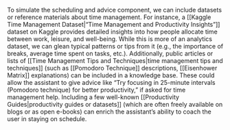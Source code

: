 To simulate the scheduling and advice component, we can include datasets or reference materials about time management. For instance, a [[Kaggle Time Management Dataset|“Time Management and Productivity Insights”]] dataset on Kaggle provides detailed insights into how people allocate time between work, leisure, and well-being. While this is more of an analytics dataset, we can glean typical patterns or tips from it (e.g., the importance of breaks, average time spent on tasks, etc.). Additionally, public articles or lists of [[Time Management Tips and Techniques|time management tips and techniques]] (such as [[Pomodoro Technique]] descriptions, [[Eisenhower Matrix]] explanations) can be included in a knowledge base. These could allow the assistant to give advice like “Try focusing in 25-minute intervals (Pomodoro technique) for better productivity,” if asked for time management help. Including a few well-known [[Productivity Guides|productivity guides or datasets]] (which are often freely available on blogs or as open e-books) can enrich the assistant’s ability to coach the user in staying on schedule.